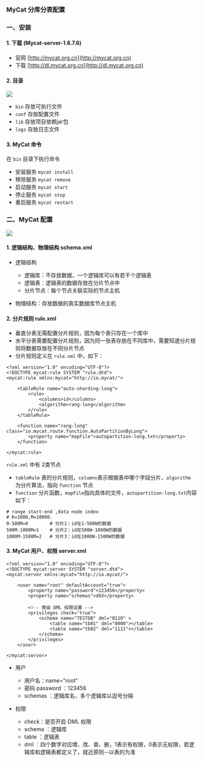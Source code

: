 ### MyCat 分库分表配置
### 一、安装
#### 1. 下载 (Mycat-server-1.6.7.6)
* 官网 [http://mycat.org.cn](http://mycat.org.cn) 
* 下载 [http://dl.mycat.org.cn](http://dl.mycat.org.cn)  


#### 2. 目录
![](https://fgq233.github.io/imgs/mysql/mycat1.png)
 
* `bin`  存放可执行文件
* `conf` 存放配置文件
* `lib` 存放项目依赖jar包
* `logs` 存放日志文件


#### 3. MyCat 命令
在 `bin` 目录下执行命令
* 安装服务 `mycat install`
* 移除服务 `mycat remove`
* 启动服务 `mycat start`
* 停止服务 `mycat stop`
* 重启服务 `mycat restart`


### 二、MyCat 配置
![](https://fgq233.github.io/imgs/mysql/mycat2.png)

#### 1. 逻辑结构、物理结构  schema.xml
* 逻辑结构
  * 逻辑库：不存放数据，一个逻辑库可以有若干个逻辑表
  * 逻辑表：逻辑表的数据存放在分片节点中
  * 分片节点：每个节点关联实际的节点主机
  
* 物理结构：存放数据的真实数据库节点主机

 
#### 2. 分片规则  rule.xml
* 垂直分表无需配置分片规则，因为每个表只存在一个库中
* 水平分表需要配置分片规则，因为同一张表存放在不同库中，需要知道分片规则将数据存放在不同分片节点
* 分片规则定义在 `rule.xml` 中，如下：

```
<?xml version="1.0" encoding="UTF-8"?>
<!DOCTYPE mycat:rule SYSTEM "rule.dtd">
<mycat:rule xmlns:mycat="http://io.mycat/">
	
    <tableRule name="auto-sharding-long">
        <rule>
            <columns>id</columns>
            <algorithm>rang-long</algorithm>
    	</rule>
    </tableRule>
    
    <function name="rang-long" class="io.mycat.route.function.AutoPartitionByLong">
    	<property name="mapFile">autopartition-long.txt</property>
    </function>
    
</mycat:rule>
```

`rule.xml` 中有 2类节点
* `tableRule` 表的分片规则，`columns`表示根据表中哪个字段分片，`algorithm` 为分片算法，指向 `function` 节点
* `function`  分片函数，`mapFile`指向具体的文件，`autopartition-long.txt`内容如下：

```
# range start-end ,data node index
# K=1000,M=10000.
0-500M=0        # 分片1：id在1-500W的数据
500M-1000M=1    # 分片2：id在500W-1000W的数据
1000M-1500M=2   # 分片3：id在1000W-1500W的数据
```


#### 3. MyCat 用户、权限  server.xml
```
<?xml version="1.0" encoding="UTF-8"?>
<!DOCTYPE mycat:server SYSTEM "server.dtd">
<mycat:server xmlns:mycat="http://io.mycat/">

    <user name="root" defaultAccount="true">
        <property name="password">123456</property>
        <property name="schemas">dbX</property>
	
        <!-- 表级 DML 权限设置 -->
        <privileges check="true">
		    <schema name="TESTDB" dml="0110" >
                <table name="tb01" dml="0000"></table>
                <table name="tb02" dml="1111"></table>
            </schema>
        </privileges>		
    </user>

</mycat:server>
```


* 用户
  * 用户名：name="root"
  * 密码 password ：123456
  * schemas ：逻辑库名，多个逻辑库以逗号分隔
  
* 权限
  * check：是否开启 DML 权限
  * schema ：逻辑库
  * table ：逻辑表
  * dml ：四个数字对应增、改、查、删，1表示有权限，0表示无权限，若逻辑库和逻辑表都定义了，就近原则--以表的为准
